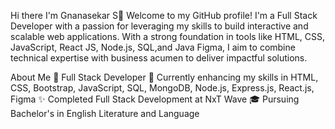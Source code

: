 Hi there I'm Gnanasekar S👋
Welcome to my GitHub profile! I'm a Full Stack Developer with a passion for leveraging my skills to build interactive and scalable web applications. With a strong foundation in tools like HTML, CSS, JavaScript, React JS, Node.js, SQL,and Java Figma, I aim to combine technical expertise with business acumen to deliver impactful solutions.

About Me
💼 Full Stack Developer
🌱 Currently enhancing my skills in HTML, CSS, Bootstrap, JavaScript, SQL, MongoDB, Node.js, Express.js, React.js, Figma
✨ Completed Full Stack Development at NxT Wave
🎓 Pursuing Bachelor's in English Literature and Language
